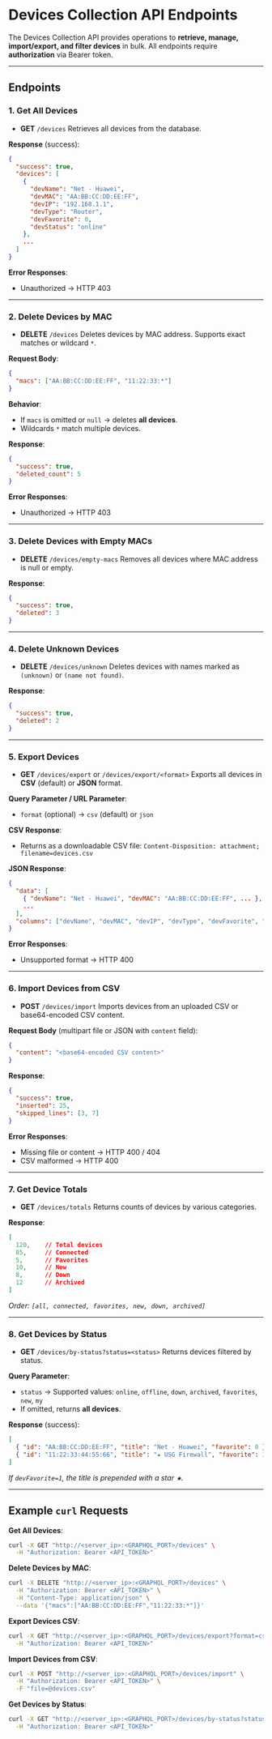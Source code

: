 # Devices Collection API Endpoints

The Devices Collection API provides operations to **retrieve, manage, import/export, and filter devices** in bulk. All endpoints require **authorization** via Bearer token.

---

## Endpoints

### 1. Get All Devices

* **GET** `/devices`
  Retrieves all devices from the database.

**Response** (success):

```json
{
  "success": true,
  "devices": [
    {
      "devName": "Net - Huawei",
      "devMAC": "AA:BB:CC:DD:EE:FF",
      "devIP": "192.168.1.1",
      "devType": "Router",
      "devFavorite": 0,
      "devStatus": "online"
    },
    ...
  ]
}
```

**Error Responses**:

* Unauthorized → HTTP 403

---

### 2. Delete Devices by MAC

* **DELETE** `/devices`
  Deletes devices by MAC address. Supports exact matches or wildcard `*`.

**Request Body**:

```json
{
  "macs": ["AA:BB:CC:DD:EE:FF", "11:22:33:*"]
}
```

**Behavior**:

* If `macs` is omitted or `null` → deletes **all devices**.
* Wildcards `*` match multiple devices.

**Response**:

```json
{
  "success": true,
  "deleted_count": 5
}
```

**Error Responses**:

* Unauthorized → HTTP 403

---

### 3. Delete Devices with Empty MACs

* **DELETE** `/devices/empty-macs`
  Removes all devices where MAC address is null or empty.

**Response**:

```json
{
  "success": true,
  "deleted": 3
}
```

---

### 4. Delete Unknown Devices

* **DELETE** `/devices/unknown`
  Deletes devices with names marked as `(unknown)` or `(name not found)`.

**Response**:

```json
{
  "success": true,
  "deleted": 2
}
```

---

### 5. Export Devices

* **GET** `/devices/export` or `/devices/export/<format>`
  Exports all devices in **CSV** (default) or **JSON** format.

**Query Parameter / URL Parameter**:

* `format` (optional) → `csv` (default) or `json`

**CSV Response**:

* Returns as a downloadable CSV file: `Content-Disposition: attachment; filename=devices.csv`

**JSON Response**:

```json
{
  "data": [
    { "devName": "Net - Huawei", "devMAC": "AA:BB:CC:DD:EE:FF", ... },
    ...
  ],
  "columns": ["devName", "devMAC", "devIP", "devType", "devFavorite", "devStatus"]
}
```

**Error Responses**:

* Unsupported format → HTTP 400

---

### 6. Import Devices from CSV

* **POST** `/devices/import`
  Imports devices from an uploaded CSV or base64-encoded CSV content.

**Request Body** (multipart file or JSON with `content` field):

```json
{
  "content": "<base64-encoded CSV content>"
}
```

**Response**:

```json
{
  "success": true,
  "inserted": 25,
  "skipped_lines": [3, 7]
}
```

**Error Responses**:

* Missing file or content → HTTP 400 / 404
* CSV malformed → HTTP 400

---

### 7. Get Device Totals

* **GET** `/devices/totals`
  Returns counts of devices by various categories.

**Response**:

```json
[ 
  120,    // Total devices
  85,     // Connected
  5,      // Favorites
  10,     // New
  8,      // Down
  12      // Archived
]
```

*Order: `[all, connected, favorites, new, down, archived]`*

---

### 8. Get Devices by Status

* **GET** `/devices/by-status?status=<status>`
  Returns devices filtered by status.

**Query Parameter**:

* `status` → Supported values: `online`, `offline`, `down`, `archived`, `favorites`, `new`, `my`
* If omitted, returns **all devices**.

**Response** (success):

```json
[
  { "id": "AA:BB:CC:DD:EE:FF", "title": "Net - Huawei", "favorite": 0 },
  { "id": "11:22:33:44:55:66", "title": "★ USG Firewall", "favorite": 1 }
]
```

*If `devFavorite=1`, the title is prepended with a star `★`.*

---

## Example `curl` Requests

**Get All Devices**:

```sh
curl -X GET "http://<server_ip>:<GRAPHQL_PORT>/devices" \
  -H "Authorization: Bearer <API_TOKEN>"
```

**Delete Devices by MAC**:

```sh
curl -X DELETE "http://<server_ip>:<GRAPHQL_PORT>/devices" \
  -H "Authorization: Bearer <API_TOKEN>" \
  -H "Content-Type: application/json" \
  --data '{"macs":["AA:BB:CC:DD:EE:FF","11:22:33:*"]}'
```

**Export Devices CSV**:

```sh
curl -X GET "http://<server_ip>:<GRAPHQL_PORT>/devices/export?format=csv" \
  -H "Authorization: Bearer <API_TOKEN>"
```

**Import Devices from CSV**:

```sh
curl -X POST "http://<server_ip>:<GRAPHQL_PORT>/devices/import" \
  -H "Authorization: Bearer <API_TOKEN>" \
  -F "file=@devices.csv"
```

**Get Devices by Status**:

```sh
curl -X GET "http://<server_ip>:<GRAPHQL_PORT>/devices/by-status?status=online" \
  -H "Authorization: Bearer <API_TOKEN>"
```

